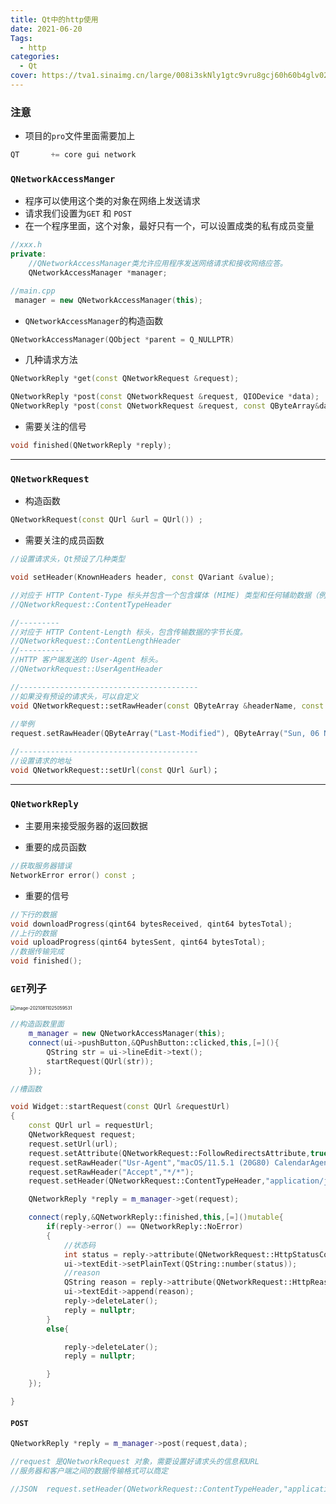 ```yaml
---
title: Qt中的http使用
date: 2021-06-20
Tags:
  - http
categories:
  - Qt
cover: https://tva1.sinaimg.cn/large/008i3skNly1gtc9vru8gcj60h60b4glv02.jpg
---
```


### 注意

- 项目的`pro`文件里面需要加上

```c++
QT       += core gui network
```



###  `QNetworkAccessManger`

- 程序可以使用这个类的对象在网络上发送请求
- 请求我们设置为`GET` 和 `POST`
- 在一个程序里面，这个对象，最好只有一个，可以设置成类的私有成员变量

```c++
//xxx.h
private:
	//QNetworkAccessManager类允许应用程序发送网络请求和接收网络应答。
    QNetworkAccessManager *manager;

//main.cpp
 manager = new QNetworkAccessManager(this); 
```



- `QNetworkAccessManager`的构造函数

```c++
QNetworkAccessManager(QObject *parent = Q_NULLPTR)
```

- 几种请求方法

```c++
QNetworkReply *get(const QNetworkRequest &request);

QNetworkReply *post(const QNetworkRequest &request, QIODevice *data);
QNetworkReply *post(const QNetworkRequest &request, const QByteArray&data);
```

- 需要关注的信号

```c++
void finished(QNetworkReply *reply);

```

--------

### `QNetworkRequest`

- 构造函数

```c++
QNetworkRequest(const QUrl &url = QUrl()) ;
```

- 需要关注的成员函数

```c++
//设置请求头，Qt预设了几种类型

void setHeader(KnownHeaders header, const QVariant &value);

//对应于 HTTP Content-Type 标头并包含一个包含媒体 (MIME) 类型和任何辅助数据（例如，字符集）的字符串。
//QNetworkRequest::ContentTypeHeader

//---------
//对应于 HTTP Content-Length 标头，包含传输数据的字节长度。
//QNetworkRequest::ContentLengthHeader
//----------
//HTTP 客户端发送的 User-Agent 标头。
//QNetworkRequest::UserAgentHeader

//----------------------------------------
//如果没有预设的请求头，可以自定义
void QNetworkRequest::setRawHeader(const QByteArray &headerName, const QByteArray &headerValue)；
  
//举例
request.setRawHeader(QByteArray("Last-Modified"), QByteArray("Sun, 06 Nov 1994 08:49:37 GMT"));

//----------------------------------------
//设置请求的地址
void QNetworkRequest::setUrl(const QUrl &url)；

```

---



### `QNetworkReply`

- 主要用来接受服务器的返回数据

- 重要的成员函数

```c++
//获取服务器错误
NetworkError error() const ; 
```

- 重要的信号

```c++
//下行的数据 
void downloadProgress(qint64 bytesReceived, qint64 bytesTotal);
//上行的数据
void uploadProgress(qint64 bytesSent, qint64 bytesTotal);
//数据传输完成 
void finished();

```



### `GET`列子

<img src="https://tva1.sinaimg.cn/large/008i3skNly1gtc9vru8gcj60h60b4glv02.jpg" alt="image-20210811025059531" style="zoom:50%;" />

```c++
//构造函数里面
    m_manager = new QNetworkAccessManager(this);
    connect(ui->pushButton,&QPushButton::clicked,this,[=](){
        QString str = ui->lineEdit->text();
        startRequest(QUrl(str));
    });

//槽函数

void Widget::startRequest(const QUrl &requestUrl)
{
    const QUrl url = requestUrl;
    QNetworkRequest request;
    request.setUrl(url);
    request.setAttribute(QNetworkRequest::FollowRedirectsAttribute,true);
    request.setRawHeader("Usr-Agent","macOS/11.5.1 (20G80) CalendarAgent/954");
    request.setRawHeader("Accept","*/*");
    request.setHeader(QNetworkRequest::ContentTypeHeader,"application/json");

    QNetworkReply *reply = m_manager->get(request);

    connect(reply,&QNetworkReply::finished,this,[=]()mutable{
        if(reply->error() == QNetworkReply::NoError)
        {
            //状态码
            int status = reply->attribute(QNetworkRequest::HttpStatusCodeAttribute).toInt();
            ui->textEdit->setPlainText(QString::number(status));
            //reason
            QString reason = reply->attribute(QNetworkRequest::HttpReasonPhraseAttribute).toString();
            ui->textEdit->append(reason);
            reply->deleteLater();
            reply = nullptr;
        }
        else{

            reply->deleteLater();
            reply = nullptr;

        }
    });

}
```



####  `POST`

```c++
QNetworkReply *reply = m_manager->post(request,data);

//request 是QNetworkRequest 对象，需要设置好请求头的信息和URL
//服务器和客户端之间的数据传输格式可以商定

//JSON  request.setHeader(QNetworkRequest::ContentTypeHeader,"application/json");


```



